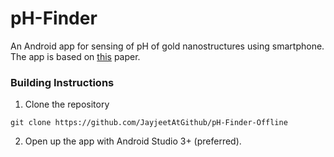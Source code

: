 # pH-Finder
An Android app for sensing of pH of gold nanostructures using smartphone. The app is based on [this](https://doi.org/10.1039/C9RA07101F) paper.

### Building Instructions

1. Clone the repository
```
git clone https://github.com/JayjeetAtGithub/pH-Finder-Offline
```

2. Open up the app with Android Studio 3+ (preferred).

